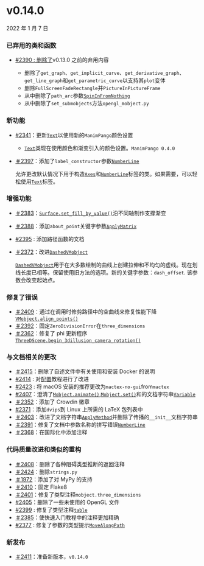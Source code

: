 # v0.14.0

2022 年 1 月 7 日

### 已弃用的类和函数

- [#2390 : 删除了](https://github.com/ManimCommunity/manim/pull/2390)v0.13.0 之前的弃用内容

  - 删除了`get_graph`、`get_implicit_curve`、`get_derivative_graph`、`get_line_graph`和`get_parametric_curve`以支持其`plot`变体
  - 删除`FullScreenFadeRectangle`并`PictureInPictureFrame`
  - 从中删除了`path_arc`参数[`SpinInFromNothing`]()
  - 从中删除了`set_submobjects`方法`opengl_mobject.py`

### 新功能

- [#2341](https://github.com/ManimCommunity/manim/pull/2341)：更新[`Text`]()以使用新的`ManimPango`颜色设置

  - [`Text`]()类现在使用颜色和渐变引入的颜色设置。`ManimPango 0.4.0`

- [＃2397](https://github.com/ManimCommunity/manim/pull/2397)：添加了`label_constructor`参数[`NumberLine`]()

  允许更改默认情况下用于构造[`Axes`]()和[`NumberLine`]()标签的类。如果需要，可以轻松使用[`Text`]()标签。

### 增强功能

- [＃2383](https://github.com/ManimCommunity/manim/pull/2383)：[`Surface.set_fill_by_value()`]()沿不同轴制作支撑渐变
- [＃2388](https://github.com/ManimCommunity/manim/pull/2388)：添加`about_point`关键字参数[`ApplyMatrix`]()
- [#2395](https://github.com/ManimCommunity/manim/pull/2395) : 添加路径函数的文档
- [＃2372](https://github.com/ManimCommunity/manim/pull/2372)：改进[`DashedVMobject`]()

  [`DashedVMobject`]()用于在大多数绘制的曲线上创建拉伸和不均匀的虚线。现在划线长度已相等。保留使用旧方法的选项。新的关键字参数：`dash_offset`. 该参数会改变起始点。

### 修复了错误

- [＃2409](https://github.com/ManimCommunity/manim/pull/2409)：通过在调用时修剪路径中的空曲线来修复性能下降[`VMobject.align_points()`]()
- [＃2392](https://github.com/ManimCommunity/manim/pull/2392)：固定`ZeroDivisionError`在`three_dimensions`
- [＃2362](https://github.com/ManimCommunity/manim/pull/2362)：修复了 phi 更新程序[`ThreeDScene.begin_3dillusion_camera_rotation()`]()

### 与文档相关的更改

- [＃2415](https://github.com/ManimCommunity/manim/pull/2415)：删除了自述文件中有关使用和安装 Docker 的说明
- [#2414](https://github.com/ManimCommunity/manim/pull/2414) : 对[配置]()教程进行了改进
- [#2423](https://github.com/ManimCommunity/manim/pull/2423) : 将 macOS 安装的推荐更改为`mactex-no-gui`from`mactex`
- [#2407](https://github.com/ManimCommunity/manim/pull/2407)：澄清了[`Mobject.animate()`](),[`Mobject.set()`]()和的文档字符串[`Variable`]()
- [＃2352](https://github.com/ManimCommunity/manim/pull/2352)：添加了 Crowdin 徽章
- [#2371](https://github.com/ManimCommunity/manim/pull/2371)：添加`dvips`到 Linux 上所需的 LaTeX 包列表中
- [＃2403](https://github.com/ManimCommunity/manim/pull/2403)：改进了文档字符串[`ApplyMethod`]()并删除了传播的`__init__`文档字符串
- [＃2391](https://github.com/ManimCommunity/manim/pull/2391)：修复了文档中参数名称的拼写错误[`NumberLine`]()
- [＃2368](https://github.com/ManimCommunity/manim/pull/2368)：在国际化中添加注释

### 代码质量改进和类似的重构

- [＃2408](https://github.com/ManimCommunity/manim/pull/2408)：删除了各种阻碍类型推断的返回注释
- [＃2424](https://github.com/ManimCommunity/manim/pull/2424)：删除`strings.py`
- [＃1972](https://github.com/ManimCommunity/manim/pull/1972)：添加了对 MyPy 的支持
- [＃2410](https://github.com/ManimCommunity/manim/pull/2410)：固定 Flake8
- [＃2401](https://github.com/ManimCommunity/manim/pull/2401)：修复了类型注释`mobject.three_dimensions`
- [#2405](https://github.com/ManimCommunity/manim/pull/2405)：删除了一些未使用的 OpenGL 文件
- [#2399](https://github.com/ManimCommunity/manim/pull/2399) : 修复了类型注释[`table`]()
- [＃2385](https://github.com/ManimCommunity/manim/pull/2385)：使快速入门教程中的注释更加精确
- [#2377](https://github.com/ManimCommunity/manim/pull/2377) : 修复了参数的类型提示[`MoveAlongPath`]()

### 新发布

- [＃2411](https://github.com/ManimCommunity/manim/pull/2411)：准备新版本，`v0.14.0`
